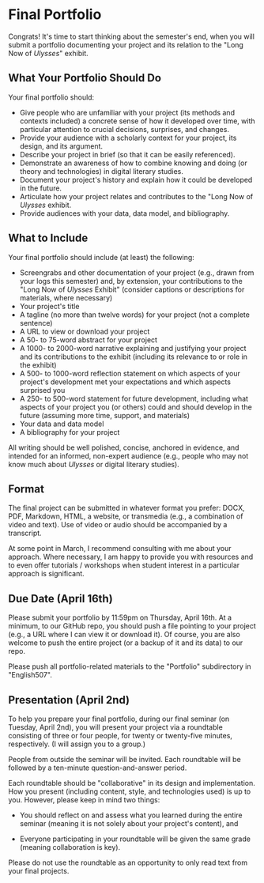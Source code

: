 # Final Portfolio  

Congrats! It's time to start thinking about the semester's end, when you will submit a portfolio documenting your project and its relation to the "Long Now of *Ulysses*" exhibit.  

## What Your Portfolio Should Do 

Your final portfolio should:

* Give people who are unfamiliar with your project (its methods and contexts included) a concrete sense of how it developed over time, with particular attention to crucial decisions, surprises, and changes.  
* Provide your audience with a scholarly context for your project, its design, and its argument.  
* Describe your project in brief (so that it can be easily referenced). 
* Demonstrate an awareness of how to combine knowing and doing (or theory and technologies) in digital literary studies. 
* Document your project's history and explain how it could be developed in the future.  
* Articulate how your project relates and contributes to the "Long Now of *Ulysses* exhibit. 
* Provide audiences with your data, data model, and bibliography.  

## What to Include 

Your final portfolio should include (at least) the following: 

* Screengrabs and other documentation of your project (e.g., drawn from your logs this semester) and, by extension, your contributions to the "Long Now of *Ulysses* Exhibit" (consider captions or descriptions for materials, where necessary) 
* Your project's title
* A tagline (no more than twelve words) for your project (not a complete sentence) 
* A URL to view or download your project 
* A 50- to 75-word abstract for your project
* A 1000- to 2000-word narrative explaining and justifying your project and its contributions to the exhibit (including its relevance to or role in the exhibit) 
* A 500- to 1000-word reflection statement on which aspects of your project's development met your expectations and which aspects surprised you
* A 250- to 500-word statement for future development, including what aspects of your project you (or others) could and should develop in the future (assuming more time, support, and materials) 
* Your data and data model 
* A bibliography for your project

All writing should be well polished, concise, anchored in evidence, and intended for an informed, non-expert audience (e.g., people who may not know much about *Ulysses* or digital literary studies).  

## Format 

The final project can be submitted in whatever format you prefer: DOCX, PDF, Markdown, HTML, a website, or transmedia (e.g., a combination of video and text). Use of video or audio should be accompanied by a transcript. 

At some point in March, I recommend consulting with me about your approach. Where necessary, I am happy to provide you with resources and to even offer tutorials / workshops when student interest in a particular approach is significant.

## Due Date (April 16th) 

Please submit your portfolio by 11:59pm on Thursday, April 16th. At a minimum, to our GitHub repo, you should push a file pointing to your project (e.g., a URL where I can view it or download it). Of course, you are also welcome to push the entire project (or a backup of it and its data) to our repo. 

Please push all portfolio-related materials to the "Portfolio" subdirectory in "English507". 

## Presentation (April 2nd)

To help you prepare your final portfolio, during our final seminar (on Tuesday, April 2nd), you will present your project via a roundtable consisting of three or four people, for twenty or twenty-five minutes, respectively. (I will assign you to a group.) 

People from outside the seminar will be invited. Each roundtable will be followed by a ten-minute question-and-answer period.  

Each roundtable should be "collaborative" in its design and implementation. How you present (including content, style, and technologies used) is up to you. However, please keep in mind two things: 

* You should reflect on and assess what you learned during the entire seminar (meaning it is not solely about your project's content), and 

* Everyone participating in your roundtable will be given the same grade (meaning collaboration is key). 

Please do not use the roundtable as an opportunity to only read text from your final projects. 


